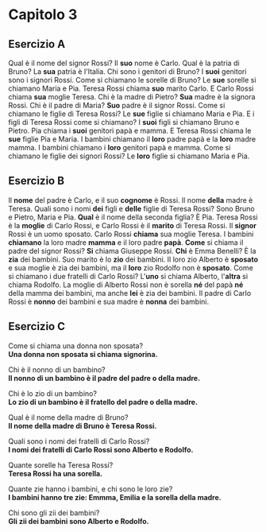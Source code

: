 # Capitolo 3

## Esercizio A

Qual è il nome del signor Rossi? Il **suo** nome è Carlo. Qual è la patria di Bruno? La **sua** patria è l'Italia. Chi
sono i genitori di Bruno? I **suoi** genitori sono i signori Rossi. Come si chiamano le sorelle di Bruno? Le **sue**
sorelle si chiamano Maria e Pia. Teresa Rossi chiama **suo** marito Carlo. E Carlo Rossi chiama **sua** moglie Teresa.
Chi è la madre di Pietro? **Sua** madre è la signora Rossi. Chi è il padre di Maria? **Suo** padre è il signor Rossi.
Come si chiamano le figlie di Teresa Rossi? Le **sue** figlie si chiamano Maria e Pia. E i figli di Teresa Rossi come si
chiamano? I **suoi** figli si chiamano Bruno e Pietro. Pia chiama i **suoi** genitori papà e mamma. E Teresa Rossi
chiama le **sue** figlie Pia e Maria. I bambini chiamano il **loro** padre papà e la **loro** madre mamma. I bambini
chiamano i **loro** genitori papà e mamma. Come si chiamano le figlie dei signori Rossi? Le **loro** figlie si chiamano
Maria e Pia.

## Esercizio B

Il **nome** del padre è Carlo, e il suo **cognome** è Rossi. Il nome **della** madre è Teresa. Quali sono i nomi **dei**
figli e **delle** figlie di Teresa Rossi? Sono Bruno e Pietro, Maria e Pia. **Qual** è il nome della seconda figlia? È
Pia. Teresa Rossi è la **moglie** di Carlo Rossi, e Carlo Rossi è il **marito** di Teresa Rossi.  Il **signor** Rossi è
un uomo sposato. Carlo Rossi **chiama** sua moglie Teresa. I bambini **chiamano** la loro madre **mamma** e il loro
padre **papà**. **Come** si chiama il padre del signor Rossi? **Si** chiama Giuseppe Rossi.  **Chi** è Emma Benelli? È
la **zia** dei bambini. Suo marito è lo **zio** dei bambini. Il loro zio Alberto è **sposato** e sua moglie è zia dei
bambini, ma il **loro** zio Rodolfo non è **sposato**. Come si chiamano i due fratelli di Carlo Rossi? L'**uno** si
chiama Alberto, l'**altra** si chiama Rodolfo. La moglie di Alberto Rossi non è sorella **né** del papà **né** della
mamma dei bambini, ma anche **lei** è zia dei bambini. Il padre di Carlo Rossi è **nonno** dei bambini e sua madre è
**nonna** dei bambini.

## Esercizio C

Come si chiama una donna non sposata?  
**Una donna non sposata si chiama signorina.**

Chi è il nonno di un bambino?  
**Il nonno di un bambino è il padre del padre o della madre.**

Chi è lo zio di un bambino?  
**Lo zio di un bambino è il fratello del padre o della madre.**

Qual è il nome della madre di Bruno?  
**Il nome della madre di Bruno è Teresa Rossi.**

Quali sono i nomi dei fratelli di Carlo Rossi?  
**I nomi dei fratelli di Carlo Rossi sono Alberto e Rodolfo.**

Quante sorelle ha Teresa Rossi?  
**Teresa Rossi ha una sorella.**

Quante zie hanno i bambini, e chi sono le loro zie?  
**I bambini hanno tre zie: Emmma, Emilia e la sorella della madre.**

Chi sono gli zii dei bambini?  
**Gli zii dei bambini sono Alberto e Rodolfo.**
